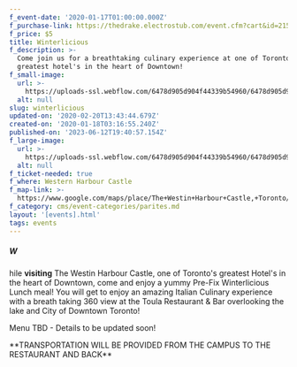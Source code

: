 ```yaml
---
f_event-date: '2020-01-17T01:00:00.000Z'
f_purchase-link: https://thedrake.electrostub.com/event.cfm?cart&id=215957
f_price: $5
title: Winterlicious
f_description: >-
  Come join us for a breathtaking culinary experience at one of Toronto's
  greatest hotel's in the heart of Downtown!
f_small-image:
  url: >-
    https://uploads-ssl.webflow.com/6478d905d904f44339b54960/6478d905d904f44339b54b81_photo-of-cn-tower-during-golden-hour-2773226.jpg
  alt: null
slug: winterlicious
updated-on: '2020-02-20T13:43:44.679Z'
created-on: '2020-01-18T03:16:55.240Z'
published-on: '2023-06-12T19:40:57.154Z'
f_large-image:
  url: >-
    https://uploads-ssl.webflow.com/6478d905d904f44339b54960/6478d905d904f44339b54b80_photo-of-cn-tower-during-golden-hour-2773226-thumb.jpg
  alt: null
f_ticket-needed: true
f_where: Western Harbour Castle
f_map-link: >-
  https://www.google.com/maps/place/The+Westin+Harbour+Castle,+Toronto/@43.6412114,-79.3779373,17z/data=!3m1!4b1!4m8!3m7!1s0x89d4cb2a3431ec1f:0xc9c3571760440328!5m2!4m1!1i2!8m2!3d43.6412114!4d-79.3757486
f_category: cms/event-categories/parites.md
layout: '[events].html'
tags: events
---
```


##### W

hile **visiting** The Westin Harbour Castle, one of Toronto's greatest Hotel's in the heart of Downtown, come and enjoy a yummy Pre-Fix Winterlicious Lunch meal! You will get to enjoy an amazing Italian Culinary experience with a breath taking 360 view at the Toula Restaurant & Bar overlooking the lake and City of Downtown Toronto!

Menu TBD - Details to be updated soon!

\*\*TRANSPORTATION WILL BE PROVIDED FROM THE CAMPUS TO THE RESTAURANT AND BACK\*\*
